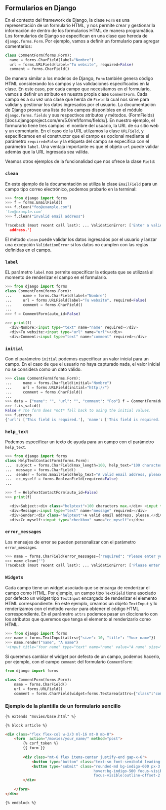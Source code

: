 
## Formularios en Django

En el contexto del framework de Django, la clase `Form` es una representación
de un formulario HTML, y nos permite crear y gestionar la información de dentro
de los formularios HTML de manera programática. Los formularios de Django se
especifican en una clase que hereda de `django.forms.Form`. Por ejemplo, vamos
a definir un formulario para agregar comentarios:

```python 
class CommentForm(forms.Form): 
  name = forms.CharField(label="Nombre")
  url = forms.URLField(label="Tu website", required=False) 
  comment = forms.CharField() 
```

De manera similar a los modelos de Django, `Form` también genera código HTML
considerando los campos y las validaciones especificados en la clase. En este
caso, por cada campo que necesitamos en el formulario, vamos a definir un
atributo en nuestra propia clase `CommentForm`. Cada campo es a su vez una
clase que herda de `Field` la cual nos sirve para validar y gestionar los datos
ingresados por el usuario. La documentación de Django provee una lista de los
campos disponibles en el módulo `django.forms.fields` y sus respectivos
atributos y métodos.
(FormFields)[docs.djangoproject.com/en/5.0/ref/forms/fields/]. En nuestro
ejemplo, el formurario tiene tres campos: el nombre del usuario, la URL de su
sitio web y un comentario. En el caso de la URL utilzamos la clase `URLField`,
y especificamos en el constructor que el campo es opcional mediante el
parámetro `required=False` y la etiqueta del campo se especifica con el
parámetro `label`. Una ventaja importante es que el objeto `url` puede validar
además que la URL ingresada sea válida. 

Veamos otros ejemplos de la funcionalidad que nos ofrece la clase `Field`:

### `clean` 

En este ejemplo de la documentación se utiliza la clase `EmailField` para un
campo tipo correo electrónico, podemos probarlo en la terminal:

```python
>>> from django import forms 
>>> f = forms.EmailField() 
>>> f.clean("foo@example.com")
'foo@example.com'
>>> f.clean("invalid email address")

Traceback (most recent call last): ... ValidationError: ['Enter a valid email
  address.'] 
```

El método `clean` puede validar los datos ingresados por el usuario y lanzar
una excepción `ValidationError` si los datos no cumplen con las reglas
definidas en el campo.


### `label`

EL parámetro `label` nos permite especificar la etiqueta que se utilizará al
momento de renderizar el campo en el formulario. 

```python
>>> from django import forms 
class CommentForm(forms.Form):
...     name = forms.CharField(label="Nombre") 
...     url = forms.URLField(label="Tu website", required=False) 
...     comment = forms.CharField() 
... 
>>> f = CommentForm(auto_id=False) 

>>> print(f)
  <div>Nombre:<input type="text" name="name" required></div> 
  <div>Tu website:<input type="url" name="url"></div> 
  <div>Comment:<input type="text" name="comment" required></div> 
```

### `initial`

Con el parámetro `initial` podemos especificar un valor inicial para un campo.
En el caso de que el usuario no haya capturado nada, el valor inicial no se
considera como un dato válido. 

```python 
>>> class CommentForm(forms.Form):
...     name = forms.CharField(initial="Nombre") 
...     url = forms.URLField(initial="http://") 
...     comment = forms.CharField() 
...
>>> data = {"name": "", "url": "", "comment": "Foo"} f = CommentForm(data)
>>> f.is_valid()
False # The form does *not* fall back to using the initial values.
>>> f.errors
{'url': ['This field is required.'], 'name': ['This field is required.']} 
```

### `help_text`

Podemos especificar un texto de ayuda para un campo con el parámetro
`help_text`.

```python
>>> from django import forms 
class HelpTextContactForm(forms.Form):
...  subject = forms.CharField(max_length=100, help_text="100 characters max.") 
...  message = forms.CharField() 
...  sender = forms.EmailField(help_text="A valid email address, please.") 
...  cc_myself = forms.BooleanField(required=False) 
...

>>> f = HelpTextContactForm(auto_id=False) 
>>> print(f)

  <div>Subject:<div class="helptext">100 characters max.</div> <input type="text" name="subject" maxlength="100" required> </div>
  <div>Message:<input type="text" name="message" required></div>
  <div>Sender:<div class="helptext">A valid email address, please.</div> <input type="email" name="sender" required></div>
  <div>Cc myself:<input type="checkbox" name="cc_myself"></div> 
```

### `error_messages`

Los mensajes de error se pueden personalizar con el parámetro `error_messages`.

```python 
>>> name = forms.CharField(error_messages={"required": "Please enter your name"})
>>> name.clean("")
Traceback (most recent call last): ... ValidationError: ['Please enter your name'] 
```

### `Widgets`

Cada campo tiene un widget asociado que se encarga de renderizar el campo como
HTML. Por ejemplo, un campo tipo `TextField` tiene asociado por defecto un
widget tipo `TextInput` encargado de renderizar el elemento HTML
correspondiente. En este ejemplo, creamos un objeto `TextInput`  y lo
renderizamos con el método `render` para obtener el código HTML
correspondiente. En el  parámetro `attrs` podemos pasar un diccionario con los
atributos que queremos que tenga el elemento al renderizarlo como HTML.

```python
>>> from django import forms
>>> name = forms.TextInput(attrs={"size": 10, "title": "Your name"})
>>> name.render("name", "A name")
'<input title="Your name" type="text" name="name" value="A name" size="10">'
```

Si queremos cambiar el widget por defecto de un campo, podemos hacerlo, por
ejemplo, con el campo `comment` del formulario `CommentForm`:

```python
from django import forms

class CommentForm(forms.Form):
    name = forms.CharField()
    url = forms.URLField()
    comment = forms.CharField(widget=forms.Textarea(attrs={"class":"comment", "rows": 3, "cols": 60}))
```



### Ejemplo de la plantilla de un formulario sencillo

```html 
{% extends "movies/base.html" %}

{% block article %}

<div class="flex flex-col w-2/3 ml-16 mt-8 mb-8">
    <form  action="/movies/your_name/" method="post">
        {% csrf_token %}
        {{ form }}
        
        <div class="mt-6 flex items-center justify-end gap-x-6">
            <button type="button" class="text-sm font-semibold leading-6 text-gray-900">Cancel</button>
            <button type="submit" class="rounded-md bg-indigo-600 px-3 py-2 text-sm font-semibold text-white shadow-sm 
                                        hover:bg-indigo-500 focus-visible:outline focus-visible:outline-2 
                                        focus-visible:outline-offset-2 focus-visible:outline-indigo-600">Save</button>
        </div> 
        
    </form>
</div>

{% endblock %}
```
